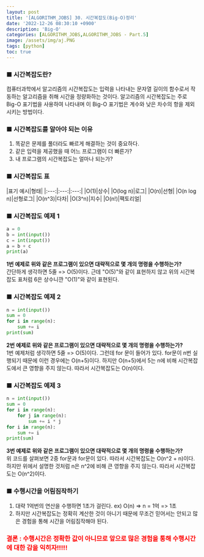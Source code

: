 ```yaml
---
layout: post
title: '[ALGORITHM_JOBS] 30. 시간복잡도(Big-O)정리'
date: '2022-12-26 08:30:10 +0900'
description: 'Big-O'
categories: [ALGORITHM_JOBS,ALGORITHM_JOBS - Part.5]
image: /assets/img/aj.PNG
tags: [python]
toc: true
---
```

### <b>■ 시간복잡도란?</b>
컴퓨터과학에서 알고리즘의 시간복잡도는 입력을 나타내는 문자열 길이의 함수로서 작동하는 알고리즘을 취해 시간을 정량화하는 것이다.
알고리즘의 시간복잡도는 주로 Big-O 표기법을 사용하여 나타내며 이 Big-O 표기법은 계수와 낮은 차수의 항을 제외시키는 방법이다.

### <b>■ 시간복잡도를 알아야 되는 이유</b>
1. 똑같은 문제를 풀더라도 빠르게 해결하는 것이 중요하다.
2. 같은 입력을 제공했을 때 어느 프로그램이 더 빠른가?
3. 내 프로그램의 시간복잡도는 얼마나 되는가?

### <b>■ 시간복잡도 표</b>

|표기 예시|형태|
|:---:|:---:|:---:|
|O(1)|상수|
|O(log n)|로그|
|O(n)|선형|
|O(n log n)|선형로그|
|O(n^3)|다차|
|O(3^n)|지수|
|O(n!)|팩토리얼|

### <b>■ 시간복잡도 예제 1</b>
<div markdown="1">

~~~python
a = 0 
b = int(input())
c = int(input())
a = b + c 
print(a)
~~~
</div>

<b>1번 예제로 위와 같은 프로그램이 있으면 대략적으로 몇 개의 명령을 수행하는가?<br></b>
간단하게 생각하면 5줄 => O(5)이다. 근데 "O(5)"와 같이 표현하지 않고 위의 시간복잡도 표처럼 6은 상수니깐 "O(1)"와 같이 표현된다.

### <b>■ 시간복잡도 예제 2</b>
<div markdown="1">

~~~python
n = int(input())
sum = 0
for i in range(n):
    sum += i
print(sum)
~~~
</div>

<b>2번 예제로 위와 같은 프로그램이 있으면 대략적으로 몇 개의 명령을 수행하는가?<br></b>
1번 예제처럼 생각하면 5줄 => O(5)이다. 그런데 for 문이 들어가 있다. for문이 n번 실행되기 때문에 이런 경우에는 O(n+5)이다.
하지만 O(n+5)에서 5는 n에 비해 시간복잡도에서 큰 영향을 주지 않는다. 따라서 시간복잡도는 O(n)이다.

### <b>■ 시간복잡도 예제 3</b>
<div markdown="1">

~~~python
n = int(input())
sum = 0
for i in range(n):
    for j in range(n):
        sum += i * j
for i in range(n):
    sum += i
print(sum)
~~~
</div>

<b>3번 예제로 위와 같은 프로그램이 있으면 대략적으로 몇 개의 명령을 수행하는가?<br></b>
위 코드를 살펴보면 2중 for문과 for문이 있다. 따라서 시간복잡도는 O(n^2 + n)이다. 하지만 위에서 설명한 것처럼 n은 n^2에 비해 큰 영향을 주지 않는다.
따라서 시간복잡도는 O(n^2)이다.

### <b>■ 수행시간을 어림짐작하기</b>
1. 대략 1억번의 연산을 수행하면 1초가 걸린다. ex) O(n) => n = 1억 => 1초<br>
2. 하지만 시간복잡도는 정확히 계산한 것이 아니기 때문에 무조건 믿어서는 안되고 많은 경험을 통해 시간을 어림짐작해야 된다.<br>

### <b style="color:red">결론 : 수행시간은 정확한 값이 아니므로 앞으로 많은 경험을 통해 수행시간에 대한 감을 익히자!!!!!</b>